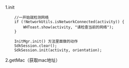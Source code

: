 1.init
		
        //一开始就检测网络
        if (!NetworkUtils.isNetworkConnected(activity)) {
			WHToast.show(activity, "请检查当前的网络");
		}
		
		InitMgr.init() 方法里面做的动作
        SdkSession.clear();
		SdkSession.init(activity, orientation);

2.getMac（获取mac地址）
